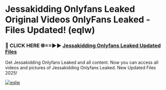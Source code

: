 # Jessakidding Onlyfans Leaked Original Videos 0nlyFans Leaked - Files Updated! (eqlw)

<h3>🔴 CLICK HERE 🌐==►► <a href="https://hideuri.com/03YgE1" rel="nofollow">Jessakidding Onlyfans Leaked Updated Files</a></h3>

Get Jessakidding Onlyfans Leaked and all content. Now you can access all videos and pictures of Jessakidding Onlyfans Leaked. New Updated Files 2025!

[![eqlw](https://i.imgur.com/NaUBvic.gif)](https://hideuri.com/03YgE1)
